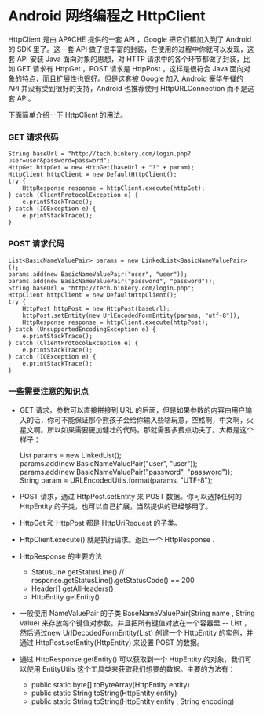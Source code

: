 # Android 网络编程之 HttpClient

HttpClient 是由 APACHE 提供的一套 API ，Google 把它们都加入到了 Android 的 SDK 里了。这一套 API 做了很丰富的封装，在使用的过程中你就可以发现，这套 API 安装 Java 面向对象的思想，对 HTTP 请求中的各个环节都做了封装，比如 GET 请求有 HttpGet ，POST 请求是 HttpPost 。这样是很符合 Java 面向对象的特点，而且扩展性也很好。但是这套被 Google 加入 Android 豪华午餐的 API 并没有受到很好的支持，Android 也推荐使用 HttpURLConnection 而不是这套 API。

<!--more-->

下面简单介绍一下 HttpClient 的用法。


 ### GET 请求代码

    String baseUrl = "http://tech.binkery.com/login.php?user=user&password=password"; 
    HttpGet httpGet = new HttpGet(baseUrl + "?" + param); 
    HttpClient httpClient = new DefaultHttpClient();  
    try {  
        HttpResponse response = httpClient.execute(httpGet);
    } catch (ClientProtocolException e) {  
        e.printStackTrace();  
    } catch (IOException e) {  
        e.printStackTrace();  
    }  


 ### POST 请求代码

    List<BasicNameValuePair> params = new LinkedList<BasicNameValuePair>(); 
    params.add(new BasicNameValuePair("user", "user"));  
    params.add(new BasicNameValuePair("password", "password"));  
    String baseUrl = "http://tech.binkery.com/login.php"; 
    HttpClient httpClient = new DefaultHttpClient(); 
    try {  
        HttpPost httpPost = new HttpPost(baseUrl);  
        httpPost.setEntity(new UrlEncodedFormEntity(params, "utf-8")); 
        HttpResponse response = httpClient.execute(httpPost);
    } catch (UnsupportedEncodingException e) {  
        e.printStackTrace();  
    } catch (ClientProtocolException e) {  
        e.printStackTrace();  
    } catch (IOException e) {  
        e.printStackTrace();  
    }  



 ### 一些需要注意的知识点

 - GET 请求，参数可以直接拼接到 URL 的后面，但是如果参数的内容由用户输入的话，你可不能保证那个熊孩子会给你输入些啥玩意，空格啊，中文啊，火星文啊。所以如果需要更加健壮的代码，那就需要多费点功夫了。大概是这个样子：

    List<BasicNameValuePair> params = new LinkedList<BasicNameValuePair>();  
    params.add(new BasicNameValuePair("user", "user"));  
    params.add(new BasicNameValuePair("password", "password"));  
    String param = URLEncodedUtils.format(params, "UTF-8");  

 - POST 请求，通过 HttpPost.setEntity 来 POST 数据。你可以选择任何的 HttpEntity 的子类，也可以自己扩展，当然提供的已经够用了。
 - HttpGet 和 HttpPost 都是 HttpUriRequest 的子类。
 - HttpClient.execute() 就是执行请求。返回一个 HttpResponse .
 - HttpResponse 的主要方法
   - StatusLine getStatusLine() // response.getStatusLine().getStatusCode() == 200
   - Header[] getAllHeaders()
   - HttpEntity getEntity()
 - 一般使用 NameValuePair 的子类 BaseNameValuePair(String name , String value) 来存放每个键值对参数。并且把所有键值对放在一个容器里 -- List<NameValuePair> ，然后通过new UrlDecodedFormEntity(List<NameValuePair>) 创建一个 HttpEntity 的实例，并通过 HttpPost.setEntity(HttpEntity) 来设置 POST 的数据。
 - 通过 HttpResponse.getEntity() 可以获取到一个 HttpEntity 的对象，我们可以使用 EntityUtils 这个工具类来获取我们想要的数据。主要的方法有：
    - public static byte[] toByteArray(HttpEntity entity)
    - public static String toString(HttpEntity entity)
    - public static String toString(HttpEntity entity , String encoding)
